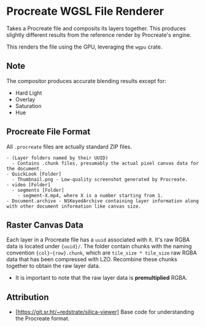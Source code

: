 # Procreate WGSL File Renderer

Takes a Procreate file and composits its layers together. This produces slightly
different results from the reference render by Procreate's engine.

This renders the file using the GPU, leveraging the `wgpu` crate.

## Note
The compositor produces accurate blending results except for:
* Hard Light
* Overlay
* Saturation
* Hue

## Procreate File Format
All `.procreate` files are actually standard ZIP files.
```
- (Layer folders named by their UUID)
  - Contains .chunk files, presumably the actual pixel canvas data for the document.
- QuickLook [Folder]
  - Thumbnail.png - Low-quality screenshot generated by Procreate.
- video [Folder]
  - segments [Folder]
    - segment-X.mp4, where X is a number starting from 1.
- Document.archive - NSKeyedArchive containing layer information along with other document information like canvas size.
```

## Raster Canvas Data
Each layer in a Procreate file has a `uuid` associated with it. It's raw RGBA data is located
under `{uuid}/`. The folder contain chunks with the naming convention `{col}~{row}.chunk`,
which are `tile_size * tile_size` raw RGBA data that has been compressed with LZO.
Recombine these chunks together to obtain the raw layer data.
* It is important to note that the raw layer data is **premultiplied** RGBA.

## Attribution
* [https://git.sr.ht/~redstrate/silica-viewer] Base code for understanding the Procreate format.